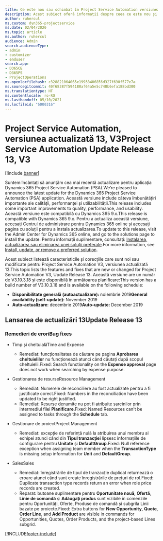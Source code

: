 ```yaml
---
title: Ce este nou sau schimbat în Project Service Automation versiunea actualizată 13, V3
description: Acest subiect oferă informații despre ceea ce este nou și schimbat în Project Service Automation versiunea 13, V3.
author: ruhercul
ms.custom: dyn365-projectservice
ms.date: 02/04/2020
ms.topic: article
ms.author: ruhercul
audience: Admin
search.audienceType:
- admin
- customizer
- enduser
search.app:
- D365CE
- D365PS
- ProjectOperations
ms.openlocfilehash: c328821064065e19938406856d327f690f577e7a
ms.sourcegitcommit: 40f68387f594180af64a5e5c748b6efa188bd300
ms.translationtype: HT
ms.contentlocale: ro-RO
ms.lasthandoff: 05/10/2021
ms.locfileid: "6000316"
---
```

# <a name="project-service-automation-update-release-13-v3"></a><span data-ttu-id="ce095-103">Project Service Automation, versiunea actualizată 13, V3</span><span class="sxs-lookup"><span data-stu-id="ce095-103">Project Service Automation Update Release 13, V3</span></span>

[!include [banner](../includes/psa-now-project-operations.md)]

<span data-ttu-id="ce095-104">Suntem încântați să anunțăm cea mai recentă actualizare pentru aplicația Dynamics 365 Project Service Automation (PSA).</span><span class="sxs-lookup"><span data-stu-id="ce095-104">We’re pleased to announce the latest update for the Dynamics 365 Project Service Automation (PSA) application.</span></span> <span data-ttu-id="ce095-105">Această versiune include câteva îmbunătățiri importante ale calității, performanței și utilizabilității.</span><span class="sxs-lookup"><span data-stu-id="ce095-105">This release includes some important improvements to quality, performance, and usability.</span></span> <span data-ttu-id="ce095-106">Această versiune este compatibilă cu Dynamics 365 9.x.</span><span class="sxs-lookup"><span data-stu-id="ce095-106">This release is compatible with Dynamics 365 9.x.</span></span> <span data-ttu-id="ce095-107">Pentru a actualiza această versiune, accesați Centrul de administrare pentru Dynamics 365 online și accesați pagina cu soluții pentru a instala actualizarea.</span><span class="sxs-lookup"><span data-stu-id="ce095-107">To update to this release, visit the Admin Center for Dynamics 365 online, and go to the solutions page to install the update.</span></span> <span data-ttu-id="ce095-108">Pentru informații suplimentare, consultați: [Instalarea, actualizarea sau eliminarea unei soluții preferate](/power-platform/admin/install-remove-preferred-solution).</span><span class="sxs-lookup"><span data-stu-id="ce095-108">For more information, see [Install, update, or remove a preferred solution](/power-platform/admin/install-remove-preferred-solution).</span></span>

<span data-ttu-id="ce095-109">Acest subiect listează caracteristicile și corecțiile care sunt noi sau modificate pentru Project Service Automation V3, versiunea actualizată 13.</span><span class="sxs-lookup"><span data-stu-id="ce095-109">This topic lists the features and fixes that are new or changed for Project Service Automation V3, Update Release 13.</span></span> <span data-ttu-id="ce095-110">Această versiune are un număr de V3.10.3.18 și este disponibilă în următoarea planificare:</span><span class="sxs-lookup"><span data-stu-id="ce095-110">This version has a build number of V3.10.3.18 and is available on the following schedule:</span></span>

- <span data-ttu-id="ce095-111">**Disponibilitate generală (autoactualizare):** noiembrie 2019</span><span class="sxs-lookup"><span data-stu-id="ce095-111">**General availability (self-update):** November 2019</span></span>
- <span data-ttu-id="ce095-112">**Auto-actualizare:** decembrie 2019</span><span class="sxs-lookup"><span data-stu-id="ce095-112">**Auto-update:** December 2019</span></span>


## <a name="update-release-13"></a><span data-ttu-id="ce095-113">Lansarea de actualizări 13</span><span class="sxs-lookup"><span data-stu-id="ce095-113">Update Release 13</span></span> 

### <a name="bug-fixes"></a><span data-ttu-id="ce095-114">Remedieri de erori</span><span class="sxs-lookup"><span data-stu-id="ce095-114">Bug fixes</span></span>

- <span data-ttu-id="ce095-115">Timp și cheltuială</span><span class="sxs-lookup"><span data-stu-id="ce095-115">Time and Expense</span></span>

     - <span data-ttu-id="ce095-116">Remediat: funcționalitatea de căutare pe pagina **Aprobarea cheltuielilor** nu funcționează atunci când căutați după scopul cheltuielii.</span><span class="sxs-lookup"><span data-stu-id="ce095-116">Fixed: Search functionality on the **Expense approval** page does not work when searching by expense purpose.</span></span>

- <span data-ttu-id="ce095-117">Gestionarea de resurse</span><span class="sxs-lookup"><span data-stu-id="ce095-117">Resource Management</span></span>

     - <span data-ttu-id="ce095-118">Remediat: Numerele de reconciliere au fost actualizate pentru a fi justificate corect.</span><span class="sxs-lookup"><span data-stu-id="ce095-118">Fixed: Numbers in the reconciliation have been updated to be right justified.</span></span>
     - <span data-ttu-id="ce095-119">Remediat: Resurse denumite nu pot fi atribuite sarcinilor prin intermediul filei **Planificare**.</span><span class="sxs-lookup"><span data-stu-id="ce095-119">Fixed: Named Resources can't be assigned to tasks through the **Schedule** tab.</span></span>

- <span data-ttu-id="ce095-120">Gestionare de proiect</span><span class="sxs-lookup"><span data-stu-id="ce095-120">Project Management</span></span>

     - <span data-ttu-id="ce095-121">Remediat: excepție de referință nulă la atribuirea unui membru al echipei atunci când din **Tipul tranzacției** lipsesc informațiile de configurare pentru **Unitate** și **DefaultGroup**.</span><span class="sxs-lookup"><span data-stu-id="ce095-121">Fixed: Null reference exception when assigning team member when the **TransactionType** is missing setup information for **Unit** and **DefaultGroup**.</span></span>

- <span data-ttu-id="ce095-122">Sales</span><span class="sxs-lookup"><span data-stu-id="ce095-122">Sales</span></span>

     - <span data-ttu-id="ce095-123">Remediat: înregistrările de tipul de tranzacție duplicat returnează o eroare atunci când sunt create înregistrările de prețuri de rol.</span><span class="sxs-lookup"><span data-stu-id="ce095-123">Fixed: Duplicate transaction type records return an error when role price records are created.</span></span>
     - <span data-ttu-id="ce095-124">Reparat: butoane suplimentare pentru **Oportunitate nouă**, **Ofertă**, **Linie de comandă** și **Adăugați produs** sunt vizibile în comenzile pentru Oportunități, Oferte, Produse de comandă și subgrila Linii bazate pe proiecte.</span><span class="sxs-lookup"><span data-stu-id="ce095-124">Fixed: Extra buttons for **New Opportunity**, **Quote**, **Order Line**, and **Add Product** are visible in commands for Opportunities, Quotes, Order Products, and the project-based Lines subgrid.</span></span>




[!INCLUDE[footer-include](../includes/footer-banner.md)]